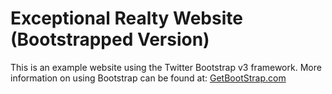 # Exceptional Realty Website (Bootstrapped Version)

This is an example website using the Twitter Bootstrap v3 framework. 
More information on using Bootstrap can be found at:
[GetBootStrap.com](http://getbootstrap.com)